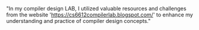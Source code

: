 "In my compiler design LAB, I utilized valuable resources and challenges from the website 'https://cs6612compilerlab.blogspot.com/' to enhance my understanding and practice of compiler design concepts."
